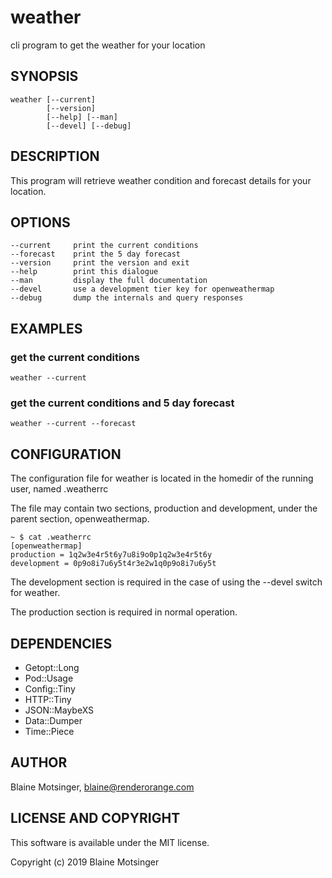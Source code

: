 # weather

cli program to get the weather for your location

## SYNOPSIS

```
weather [--current]
        [--version]
        [--help] [--man]
        [--devel] [--debug]
```

## DESCRIPTION

This program will retrieve weather condition and forecast details for your location.

## OPTIONS

```
--current     print the current conditions
--forecast    print the 5 day forecast
--version     print the version and exit
--help        print this dialogue
--man         display the full documentation
--devel       use a development tier key for openweathermap
--debug       dump the internals and query responses
```

## EXAMPLES

### get the current conditions

```
weather --current
```

### get the current conditions and 5 day forecast

```
weather --current --forecast
```

## CONFIGURATION

The configuration file for weather is located in the homedir of the running user, named .weatherrc

The file may contain two sections, production and development, under the parent section, openweathermap.

```
~ $ cat .weatherrc
[openweathermap]
production = 1q2w3e4r5t6y7u8i9o0p1q2w3e4r5t6y
development = 0p9o8i7u6y5t4r3e2w1q0p9o8i7u6y5t
```

The development section is required in the case of using the --devel switch for weather.

The production section is required in normal operation.

## DEPENDENCIES

- Getopt::Long
- Pod::Usage
- Config::Tiny
- HTTP::Tiny
- JSON::MaybeXS
- Data::Dumper
- Time::Piece

## AUTHOR

Blaine Motsinger, <blaine@renderorange.com>

## LICENSE AND COPYRIGHT

This software is available under the MIT license.

Copyright (c) 2019 Blaine Motsinger
